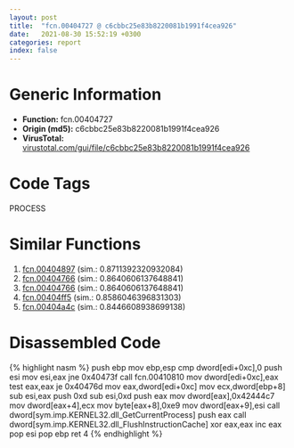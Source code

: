 ```yaml
---
layout: post
title:  "fcn.00404727 @ c6cbbc25e83b8220081b1991f4cea926"
date:   2021-08-30 15:52:19 +0300
categories: report
index: false
---
```


# Generic Information
- **Function:** fcn.00404727
- **Origin (md5):** c6cbbc25e83b8220081b1991f4cea926
- **VirusTotal:** [virustotal.com/gui/file/c6cbbc25e83b8220081b1991f4cea926][virustotal_ref]

# Code Tags
<span class="tag" id="PROCESS">PROCESS</span>


# Similar Functions

1. [fcn.00404897][similar_1_ref] (sim.: 0.8711392320932084)
2. [fcn.00404766][similar_2_ref] (sim.: 0.8640606137648841)
3. [fcn.00404766][similar_3_ref] (sim.: 0.8640606137648841)
4. [fcn.00404ff5][similar_4_ref] (sim.: 0.8586046396831303)
5. [fcn.00404a4c][similar_5_ref] (sim.: 0.8446608938699138)


# Disassembled Code

{% highlight nasm %}
push ebp
mov ebp,esp
cmp dword[edi+0xc],0
push esi
mov esi,eax
jne 0x40473f
call fcn.00410810
mov dword[edi+0xc],eax
test eax,eax
je 0x40476d
mov eax,dword[edi+0xc]
mov ecx,dword[ebp+8]
sub esi,eax
push 0xd
sub esi,0xd
push eax
mov dword[eax],0x42444c7
mov dword[eax+4],ecx
mov byte[eax+8],0xe9
mov dword[eax+9],esi
call dword[sym.imp.KERNEL32.dll_GetCurrentProcess]
push eax
call dword[sym.imp.KERNEL32.dll_FlushInstructionCache]
xor eax,eax
inc eax
pop esi
pop ebp
ret 4
{% endhighlight %}


[similar_1_ref]: /report/fcn.00404897@214019fc1439a81af54ff417c477f8dc
[similar_2_ref]: /report/fcn.00404766@074a6a8502a27e18f8b5ea831bacabad
[similar_3_ref]: /report/fcn.00404766@d3ad46676721a96e1408ac558c298889
[similar_4_ref]: /report/fcn.00404ff5@20a93604f17ee6f3c2aa7b1f7a497fcf
[similar_5_ref]: /report/fcn.00404a4c@505be53c36227b94e2fcc406f247f6e5
[virustotal_ref]: https://www.virustotal.com/gui/file/c6cbbc25e83b8220081b1991f4cea926
